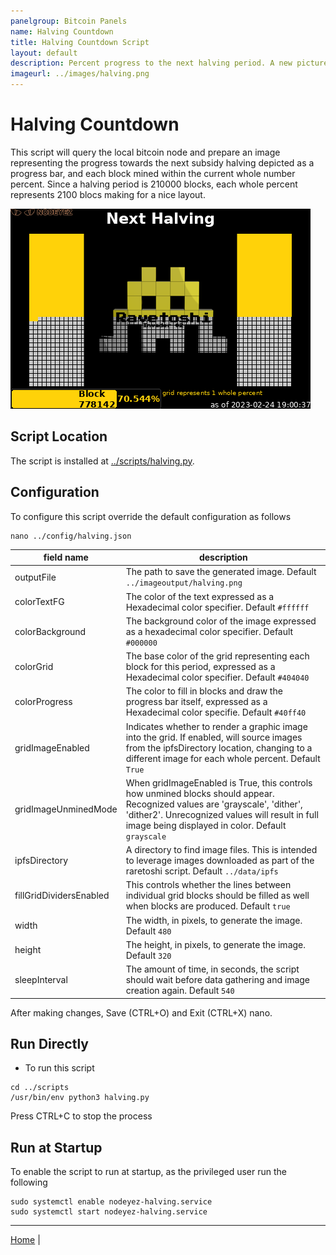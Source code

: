 ```yaml
---
panelgroup: Bitcoin Panels
name: Halving Countdown
title: Halving Countdown Script
layout: default
description: Percent progress to the next halving period. A new picture is chosen to fill the grid for each whole percent
imageurl: ../images/halving.png
---
```


# Halving Countdown

This script will query the local bitcoin node and prepare an image representing
the progress towards the next subsidy halving depicted as a progress bar, and 
each block mined within the current whole number percent.  Since a halving period
is 210000 blocks, each whole percent represents 2100 blocs making for a nice layout.

![halving countdown image sample showing 53.77% of the way towards the next halving](../images/halving.png)

## Script Location

The script is installed at 
[../scripts/halving.py](../scripts/halving.py).

## Configuration

To configure this script override the default configuration as follows

```shell
nano ../config/halving.json
```

| field name | description |
| --- | --- |
| outputFile | The path to save the generated image. Default `../imageoutput/halving.png` |
| colorTextFG | The color of the text expressed as a Hexadecimal color specifier. Default `#ffffff` |
| colorBackground | The background color of the image expressed as a hexadecimal color specifier. Default `#000000` |
| colorGrid | The base color of the grid representing each block for this period, expressed as a Hexadecimal color specifier. Default `#404040` |
| colorProgress | The color to fill in blocks and draw the progress bar itself, expressed as a Hexadecimal color specifie. Default `#40ff40` |
| gridImageEnabled | Indicates whether to render a graphic image into the grid. If enabled, will source images from the ipfsDirectory location, changing to a different image for each whole percent. Default `True` |
| gridImageUnminedMode | When gridImageEnabled is True, this controls how unmined blocks should appear. Recognized values are 'grayscale', 'dither', 'dither2'.  Unrecognized values will result in full image being displayed in color.  Default `grayscale` |
| ipfsDirectory | A directory to find image files.  This is intended to leverage images downloaded as part of the raretoshi script.  Default `../data/ipfs` |
| fillGridDividersEnabled | This controls whether the lines between individual grid blocks should be filled as well when blocks are produced. Default `true` |
| width | The width, in pixels, to generate the image. Default `480` |
| height | The height, in pixels, to generate the image. Default `320` |
| sleepInterval | The amount of time, in seconds, the script should wait before data gathering and image creation again. Default `540` |

After making changes, Save (CTRL+O) and Exit (CTRL+X) nano.

## Run Directly

* To run this script

```shell
cd ../scripts
/usr/bin/env python3 halving.py
```

Press CTRL+C to stop the process


## Run at Startup

To enable the script to run at startup, as the privileged user run the following

```shell
sudo systemctl enable nodeyez-halving.service
sudo systemctl start nodeyez-halving.service
```

---

[Home](../) | 
